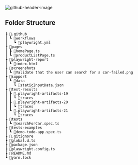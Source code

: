 
![github-header-image](https://github.com/user-attachments/assets/d797e3c5-1e8a-4f8b-90f7-b8450889f771)

## Folder Structure
```
┣ 📂.github
┃ ┗ 📂workflows
┃   ┗ 📜playwright.yml
┣ 📂pages
┃ ┣ 📜homePage.ts
┃ ┗ 📜productListPage.ts
┣ 📂playwright-report
┃ ┗ 📜index.html
┣ 📂screenshots
┃ ┗ 📜Validate that the user can search for a car-failed.png
┣ 📂support
┃ ┗ 📂data
┃   ┗ 📜staticInputData.json
┣ 📂test-results
┃ ┣ 📂.playwright-artifacts-19
┃ ┃ ┗ 📂traces
┃ ┣ 📂.playwright-artifacts-20
┃ ┃ ┗ 📂traces
┃ ┗ 📂.playwright-artifacts-21
┃   ┗ 📂traces
┣ 📂tests
┃ ┗ 📜searchForCar.spec.ts
┣ 📂tests-examples
┃ ┗ 📜demo-todo-app.spec.ts
┣ 📜.gitignore
┣ 📜global.d.ts
┣ 📜package.json
┣ 📜playwright.config.ts
┣ 📜README.md
┗ 📜yarn.lock
```
